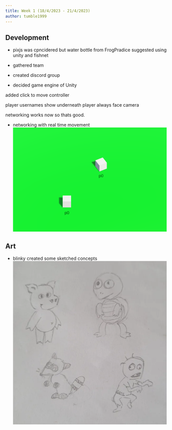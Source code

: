 ```yaml
---
title: Week 1 (18/4/2023 - 21/4/2023)
author: tumble1999
---
```


## Development
* pixjs was cpncidered but water bottle from FrogPradice suggested using unity and fishnet

* gathered team
* created discord group
* decided game engine of Unity

added click to move controller

player usernames show underneath player always face camera

networking works now so thats good.

* networking with real time movement
![](uploads/week1/net.webp)
## Art
* blinky created some sketched concepts
![](uploads/week1/concepts.webp)